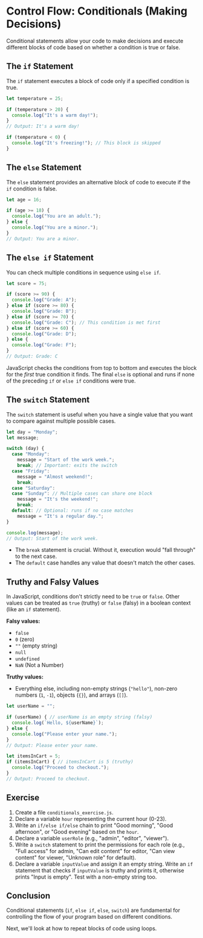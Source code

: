 # Control Flow: Conditionals (Making Decisions)

Conditional statements allow your code to make decisions and execute different blocks of code based on whether a condition is true or false.

## The `if` Statement

The `if` statement executes a block of code only if a specified condition is true.

```javascript
let temperature = 25;

if (temperature > 20) {
  console.log("It's a warm day!"); 
}
// Output: It's a warm day!

if (temperature < 0) {
  console.log("It's freezing!"); // This block is skipped
}
```

## The `else` Statement

The `else` statement provides an alternative block of code to execute if the `if` condition is false.

```javascript
let age = 16;

if (age >= 18) {
  console.log("You are an adult.");
} else {
  console.log("You are a minor.");
}
// Output: You are a minor.
```

## The `else if` Statement

You can check multiple conditions in sequence using `else if`.

```javascript
let score = 75;

if (score >= 90) {
  console.log("Grade: A");
} else if (score >= 80) {
  console.log("Grade: B");
} else if (score >= 70) {
  console.log("Grade: C"); // This condition is met first
} else if (score >= 60) {
  console.log("Grade: D");
} else {
  console.log("Grade: F");
}
// Output: Grade: C
```
JavaScript checks the conditions from top to bottom and executes the block for the *first* true condition it finds. The final `else` is optional and runs if none of the preceding `if` or `else if` conditions were true.

## The `switch` Statement

The `switch` statement is useful when you have a single value that you want to compare against multiple possible cases.

```javascript
let day = "Monday";
let message;

switch (day) {
  case "Monday":
    message = "Start of the work week.";
    break; // Important: exits the switch
  case "Friday":
    message = "Almost weekend!";
    break;
  case "Saturday":
  case "Sunday": // Multiple cases can share one block
    message = "It's the weekend!";
    break;
  default: // Optional: runs if no case matches
    message = "It's a regular day.";
}

console.log(message);
// Output: Start of the work week.
```
- The `break` statement is crucial. Without it, execution would "fall through" to the next case.
- The `default` case handles any value that doesn't match the other cases.

## Truthy and Falsy Values

In JavaScript, conditions don't strictly need to be `true` or `false`. Other values can be treated as `true` (truthy) or `false` (falsy) in a boolean context (like an `if` statement).

**Falsy values:**
- `false`
- `0` (zero)
- `""` (empty string)
- `null`
- `undefined`
- `NaN` (Not a Number)

**Truthy values:**
- Everything else, including non-empty strings (`"hello"`), non-zero numbers (`1`, `-1`), objects (`{}`), and arrays (`[]`).

```javascript
let userName = "";

if (userName) { // userName is an empty string (falsy)
  console.log(`Hello, ${userName}`);
} else {
  console.log("Please enter your name.");
}
// Output: Please enter your name.

let itemsInCart = 5;
if (itemsInCart) { // itemsInCart is 5 (truthy)
  console.log("Proceed to checkout.");
}
// Output: Proceed to checkout.
```

## Exercise

1.  Create a file `conditionals_exercise.js`.
2.  Declare a variable `hour` representing the current hour (0-23).
3.  Write an `if/else if/else` chain to print "Good morning", "Good afternoon", or "Good evening" based on the `hour`.
4.  Declare a variable `userRole` (e.g., "admin", "editor", "viewer").
5.  Write a `switch` statement to print the permissions for each role (e.g., "Full access" for admin, "Can edit content" for editor, "Can view content" for viewer, "Unknown role" for default).
6.  Declare a variable `inputValue` and assign it an empty string. Write an `if` statement that checks if `inputValue` is truthy and prints it, otherwise prints "Input is empty". Test with a non-empty string too.

## Conclusion

Conditional statements (`if`, `else if`, `else`, `switch`) are fundamental for controlling the flow of your program based on different conditions.

Next, we'll look at how to repeat blocks of code using loops.